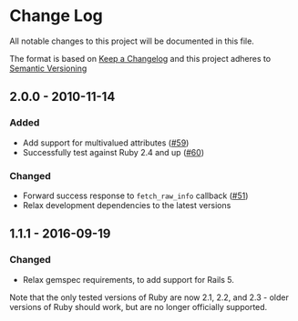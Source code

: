 # Change Log

All notable changes to this project will be documented in this file.

The format is based on [Keep a Changelog](http://keepachangelog.com/) and this
project adheres to [Semantic Versioning](http://semver.org/)

## 2.0.0 - 2010-11-14

### Added

* Add support for multivalued attributes ([#59](https://github.com/dlindahl/omniauth-cas/pull/59))
* Successfully test against Ruby 2.4 and up ([#60](https://github.com/dlindahl/omniauth-cas/pull/60))

### Changed

* Forward success response to `fetch_raw_info` callback ([#51](https://github.com/dlindahl/omniauth-cas/pull/51))
* Relax development dependencies to the latest versions

## 1.1.1 - 2016-09-19

### Changed

* Relax gemspec requirements, to add support for Rails 5.

Note that the only tested versions of Ruby are now 2.1, 2.2, and 2.3 - older
versions of Ruby should work, but are no longer officially supported.
